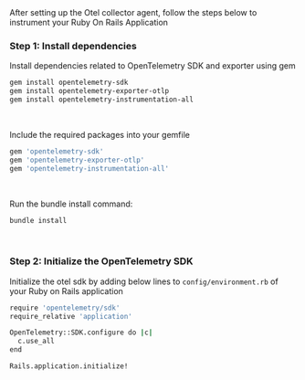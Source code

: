 &nbsp;

After setting up the Otel collector agent, follow the steps below to instrument your Ruby On Rails Application

### Step 1: Install dependencies
Install dependencies related to OpenTelemetry SDK and exporter using gem
```bash
gem install opentelemetry-sdk
gem install opentelemetry-exporter-otlp
gem install opentelemetry-instrumentation-all
```
&nbsp;

Include the required packages into your gemfile
```bash
gem 'opentelemetry-sdk'
gem 'opentelemetry-exporter-otlp'
gem 'opentelemetry-instrumentation-all'
```
&nbsp;

Run the bundle install command:
```bash
bundle install
```
&nbsp;

### Step 2: Initialize the OpenTelemetry SDK
Initialize the otel sdk by adding below lines to `config/environment.rb` of your Ruby on Rails application

```bash
require 'opentelemetry/sdk'
require_relative 'application'

OpenTelemetry::SDK.configure do |c|
  c.use_all
end

Rails.application.initialize!
```